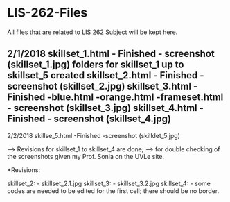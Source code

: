 # LIS-262-Files
All files that are related to LIS 262 Subject will be kept here.

2/1/2018
skillset_1.html
	- Finished
	- screenshot (skillset_1.jpg)
folders for skillset_1 up to skillset_5 created
skillset_2.html
	- Finished
	- screenshot (skillset_2.jpg)
skillset_3.html
	- Finished
		-blue.html
		-orange.html
		-frameset.html
	- screenshot (skillset_3.jpg)
skillset_4.html
	- Finished
	- screenshot (skillset_4.jpg)
-------------------------------------------------------------------------------------------

2/2/2018
skillse_5.html
	-Finished
	-screenshot (skilldet_5.jpg)

--> Revisions for skillset_1 to skillset_4 are done;
--> for double checking of the screenshots given my Prof. Sonia on the UVLe site.

*Revisions:

skillset_2:
	- skillset_2.1.jpg
skillset_3:
	- skillset_3.2.jpg
skillset_4:
	- some codes are needed to be edited for the first cell; there should be no border.
